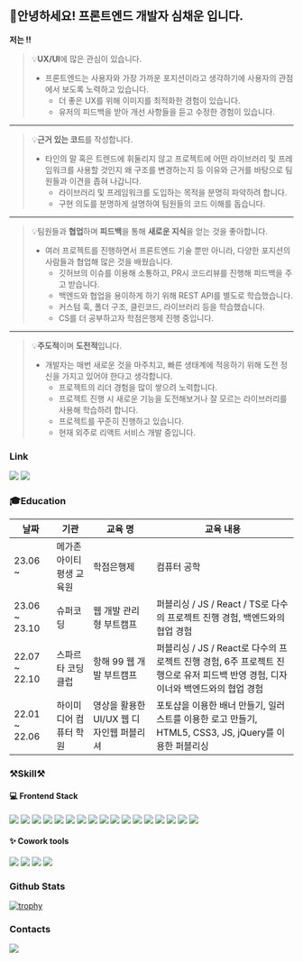## 🤗안녕하세요! 프론트엔드 개발자 심채운 입니다.

**저는 !!**

> 💡**UX/UI**에 많은 관심이 있습니다.
>
> - 프론트엔드는 사용자와 가장 가까운 포지션이라고 생각하기에 사용자의 관점에서 보도록 노력하고 있습니다.<br>
>   - 더 좋은 UX를 위해 이미지를 최적화한 경험이 있습니다.<br>
>   - 유저의 피드백을 받아 개선 사항들을 듣고 수정한 경험이 있습니다.

---

> 💡**근거 있는 코드**를 작성합니다.
>
> - 타인의 말 혹은 트렌드에 휘둘리지 않고 프로젝트에 어떤 라이브러리 및 프레임워크를 사용할 것인지 왜 구조를 변경하는지 등 이유와 근거를 바탕으로 팀원들과 이견을 좁혀 나갑니다.<br>
>   - 라이브러리 및 프레임워크를 도입하는 목적을 분명히 파악하려 합니다.<br>
>   - 구현 의도를 분명하게 설명하여 팀원들의 코드 이해를 돕습니다.

---

> 💡팀원들과 **협업**하며 **피드백**을 통해 **새로운 지식**을 얻는 것을 좋아합니다.
>
> - 여러 프로젝트를 진행하면서 프론트엔드 기술 뿐만 아니라, 다양한 포지션의 사람들과 협업해 많은 것을 배웠습니다.<br>
>   - 깃허브의 이슈를 이용해 소통하고, PR시 코드리뷰를 진행해 피드백을 주고 받습니다.<br>
>   - 백엔드와 협업을 용이하게 하기 위해 REST API를 별도로 학습했습니다.<br>
>   - 커스텀 훅, 폴더 구조, 클린코드, 라이브러리 등을 학습했습니다.<br>
>   - CS를 더 공부하고자 학점은행제 진행 중입니다.

---

> 💡**주도적**이며 **도전적**입니다.
>
> - 개발자는 매번 새로운 것을 마주치고, 빠른 생태계에 적응하기 위해 도전 정신을 가지고 있어야 한다고 생각합니다.<br>
>   - 프로젝트의 리더 경험을 많이 쌓으려 노력합니다.<br>
>   - 프로젝트 진행 시 새로운 기능을 도전해보거나 잘 모르는 라이브러리를 사용해 학습하려 합니다.<br>
>   - 프로젝트를 꾸준히 진행하고 있습니다. <br>
>   - 현재 외주로 리액트 서비스 개발 중입니다.

### Link

<p>
<a href="https://www.notion.so/e2260589a40942ccbf4909f80c846f69?pvs=4"><img src="https://img.shields.io/badge/Notion-000000?style=flat-square&logo=Notion&logoColor=white"></a>
  <a href="https://velog.io/@scw0604"><img src="https://img.shields.io/badge/velog-20C997?style=flat-square&logo=velog&logoColor=white"></a>
</p>

### 🎓Education

| 날짜          | 기관                      | 교육 명                                  | 교육 내용                                                                                                                       |
| ------------- | ------------------------- | ---------------------------------------- | ------------------------------------------------------------------------------------------------------------------------------- |
| 23.06 ~       | 메가존 아이티 평생 교육원 | 학점은행제                               | 컴퓨터 공학                                                                                                                     |
| 23.06 ~ 23.10 | 슈퍼코딩                  | 웹 개발 관리형 부트캠프                  | 퍼블리싱 / JS / React / TS로 다수의 프로젝트 진행 경험, 백엔드와의 협업 경험                                                    |
| 22.07 ~ 22.10 | 스파르타 코딩 클럽        | 항해 99 웹 개발 부트캠프                 | 퍼블리싱 / JS / React로 다수의 프로젝트 진행 경험, 6주 프로젝트 진행으로 유저 피드백 반영 경험, 디자이너와 백엔드와의 협업 경험 |
| 22.01 ~ 22.06 | 하이미디어 컴퓨터 학원    | 영상을 활용한 UI/UX 웹 디자인웹 퍼블리셔 | 포토샵을 이용한 배너 만들기, 일러스트를 이용한 로고 만들기, HTML5, CSS3, JS, jQuery를 이용한 퍼블리싱                           |

<h3>⚒️Skill⚒️</h3>
<h4>💻 Frontend Stack</h4>
<p>
<img src="https://img.shields.io/badge/HTML5-E34F26?style=flat-square&logo=HTML5&logoColor=white">
<img src="https://img.shields.io/badge/CSS3-1572B6?style=flat-square&logo=HTML5&logoColor=white">
  <img src="https://img.shields.io/badge/JavaScript-F7DF1E?style=flat-square&logo=JavaScript&logoColor=black">
  <img src="https://img.shields.io/badge/TypeScript-3178C6?style=flat-square&logo=TypeScript&logoColor=black">
  <img src="https://img.shields.io/badge/React-61DAFB?style=flat-square&logo=React&logoColor=black">
  <img src="https://img.shields.io/badge/Next-000000?style=flat-square&logo=Next.js&logoColor=white">
  <img src="https://img.shields.io/badge/Redux-764ABC?style=flat-square&logo=Redux&logoColor=white">
  <img src="https://img.shields.io/badge/recoil-3578E5?style=flat-square&logo=recoil&logoColor=white">
  <img src="https://img.shields.io/badge/React Query-FF4154?style=flat-square&logo=React Query&logoColor=white">
  <img src="https://img.shields.io/badge/Axios-5A29E4?style=flat-square&logo=Axios&logoColor=white">
  <img src="https://img.shields.io/badge/React Router-CA4245?style=flat-square&logo=React Router&logoColor=white">
  <img src="https://img.shields.io/badge/styled_components-DB7093?style=flat-square&logo=styled-components&logoColor=white">
   <img src="https://img.shields.io/badge/Amazon S3-569A31?style=flat-square&logo=Amazon S3&logoColor=white">
  <img src="https://img.shields.io/badge/Amazon CloudFront-E05243?style=flat-square">
  <img src="https://img.shields.io/badge/Amazon Route 53-F68536?style=flat-square">
  <img src="https://img.shields.io/badge/GitHub Actions-2088FF?style=flat-square&logo=GitHub Actions&logoColor=white">
  <img src="https://img.shields.io/badge/Vercel-000000?style=flat-square&logo=Vercel&logoColor=white">
</p>

<h4>✨ Cowork tools</h4>
<p>
  <img src="https://img.shields.io/badge/Notion-000000?style=flat-square&logo=Notion&logoColor=white">
  <img src="https://img.shields.io/badge/Slack-4A154B?style=flat-square&logo=Slack&logoColor=white">
   <img src="https://img.shields.io/badge/Figma-F24E1E?style=flat-square&logo=Figma&logoColor=white">
    <img src="https://img.shields.io/badge/GitHub-000000?style=flat-square&logo=Github&logoColor=white">
</p>

<h3>Github Stats</h3>

[![trophy](https://github-profile-trophy.vercel.app/?username=Sim0321&margin-w=15&margin-h=15&theme=onedark)](https://github.com/ryo-ma/github-profile-trophy)

<h3>Contacts</h3>
<div>
  <a href="mailto:dev.0doogadooga@gmail.com"><img src="https://img.shields.io/badge/dev.0doogadooga@gmail.com-EA4335?style=flat-square&logo=Gmail&logoColor=white"></a>
  
</div>

<!-- ![SimChaeWoon's GitHub stats](https://github-readme-stats.vercel.app/api?username=Sim0321&show_icons=true&theme=radical) -->
